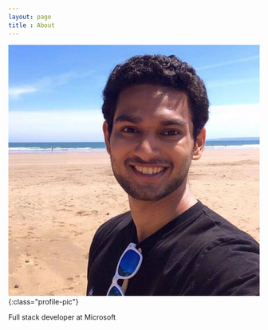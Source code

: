 ```yaml
---
layout: page
title : About
---
```


![profile-pic](/assets/me.jpg){:class="profile-pic"}

Full stack developer at Microsoft


